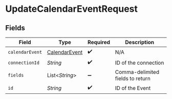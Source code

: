 # UpdateCalendarEventRequest


## Fields

| Field                                                 | Type                                                  | Required                                              | Description                                           |
| ----------------------------------------------------- | ----------------------------------------------------- | ----------------------------------------------------- | ----------------------------------------------------- |
| `calendarEvent`                                       | [CalendarEvent](../../models/shared/CalendarEvent.md) | :heavy_check_mark:                                    | N/A                                                   |
| `connectionId`                                        | *String*                                              | :heavy_check_mark:                                    | ID of the connection                                  |
| `fields`                                              | List\<*String*>                                       | :heavy_minus_sign:                                    | Comma-delimited fields to return                      |
| `id`                                                  | *String*                                              | :heavy_check_mark:                                    | ID of the Event                                       |